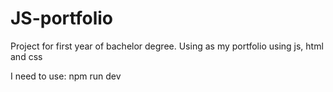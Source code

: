 # JS-portfolio
Project for first year of bachelor degree. Using as my portfolio using js, html and css

I need to use: npm run dev